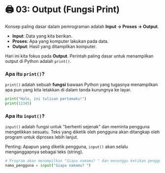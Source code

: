 # 🖨️ 03: Output (Fungsi Print)

Konsep paling dasar dalam pemrograman adalah **Input -> Proses -> Output**.

- **Input**: Data yang kita berikan.
- **Proses**: Apa yang komputer lakukan pada data.
- **Output**: Hasil yang ditampilkan komputer.

Hari ini kita fokus pada **Output**. Perintah paling dasar untuk menampilkan output di Python adalah `print()`.

### Apa itu `print()`?

`print()` adalah sebuah **fungsi** bawaan Python yang tugasnya menampilkan apa pun yang kita letakkan di dalam tanda kurungnya ke layar.

```python
print("Halo, ini tulisan pertamaku!")
print(12345)
```

### Apa itu `input()`?

`input()` adalah fungsi untuk "berhenti sejenak" dan meminta pengguna mengetikkan sesuatu. Teks yang diketik oleh pengguna akan ditangkap oleh program untuk diproses lebih lanjut.

Penting: Apapun yang diketik pengguna, `input()` akan selalu menganggapnya sebagai teks (string).

```python
# Program akan menampilkan "Siapa namamu? " dan menunggu ketikan pengguna
nama_pengguna = input("Siapa namamu? ")
```
